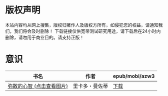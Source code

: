 # 版权声明

本站内容均从网上搜集，版权归著作人及版权方所有，如侵犯您的权益，请通知我们，我们将会及时删除！ 下载链接仅供宽带测试研究用途，请下载后在24小时内删除，请勿用于商业目的。请支持正版！

# 意识

| 书名 | 作者 | epub/mobi/azw3 |
| --- | --- | --- |
| [弥散的心智 (点击查看图片)](https://www.dushupai.com/attachment/2024/06/07/5d5913a2fb717fd8.jpg) | 里卡多・曼佐蒂 | [下载](https://url89.ctfile.com/f/31084289-1357036519-b91ce8?p=8866) |
